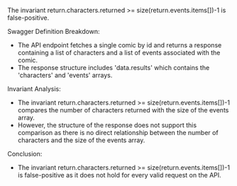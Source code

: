 The invariant return.characters.returned >= size(return.events.items[])-1 is false-positive.

Swagger Definition Breakdown:
- The API endpoint fetches a single comic by id and returns a response containing a list of characters and a list of events associated with the comic.
- The response structure includes 'data.results' which contains the 'characters' and 'events' arrays.

Invariant Analysis:
- The invariant return.characters.returned >= size(return.events.items[])-1 compares the number of characters returned with the size of the events array.
- However, the structure of the response does not support this comparison as there is no direct relationship between the number of characters and the size of the events array.

Conclusion:
- The invariant return.characters.returned >= size(return.events.items[])-1 is false-positive as it does not hold for every valid request on the API.
